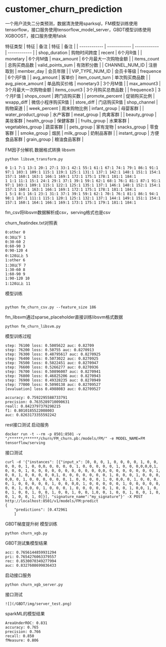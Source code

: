 # customer_churn_prediction
一个用户流失二分类预测，数据清洗使用sparksql，FM模型训练使用tensorflow，接口服务使用tensorflow_model_server，GBDT模型训练使用XGBOOST，接口服务使用falsk

特征类型
| 特征  | 备注  | 特征  | 备注  |
| ------------ | ------------ | ------------ | ------------ |
| shop_duration  | 购物时间跨度  | recent  | 6个月R值  |
| monetary  | 6个月M值  | max_amount  | 6个月最大一次购物金额  |
| items_count  | 总购买商品数  | valid_points_sum  | 有效积分数  |
| CHANNEL_NUM_ID  | 注册取到  | member_day  | 会员年限  |
| VIP_TYPE_NUM_ID  | 会员卡等级  | frequence  | 6个月F值  |
| avg_amount  | 客单价  | item_count_turn  | 单次购买商品数  |
| avg_piece_amount  | 单品购买价格  | monetary3  | 3个月M值  |
| max_amount3  | 3个月最大一次购物金额  | items_count3  | 3个月购买总商品数  |
| frequence3  | 3个月F值  | shops_count  | 跨门店购买数  |
| promote_percent  | 促销购买比例  | wxapp_diff  | 微信小程序购买R值  |
| store_diff  | 门店购买R值  | shop_channel  | 购物渠道  |
| week_percent  | 周末购物比例  | infant_group  | 母婴客群  |
| water_product_group  | 水产客群  | meat_group  | 肉禽客群  |
| beauty_group  | 美妆客群  | health_group  | 保健客群  |
| fruits_group  | 水果客群  | vegetables_group  | 蔬菜客群  |
| pets_group  | 家有宠物  | snacks_group  | 零食客群  |
| smoke_group  | 烟民  | milk_group  | 奶制品客群  |
| instant_group  | 方便食品客群  | grain_group  | 粮油食品客群  |


FM因子分解机
数据格式转换 libsvm

```
python libsvm_transform.py 
```

```
0 1:1 7:1 13:1 20:1 27:1 33:1 42:1 55:1 61:1 67:1 74:1 79:1 86:1 91:1 97:1 103:1 109:1 115:1 119:1 125:1 131:1 137:1 142:1 148:1 151:1 154:1 157:1 160:1 163:1 166:1 169:1 172:1 175:1 178:1 181:1 184:1
1 1:1 11:1 15:1 24:1 29:1 37:1 39:1 59:1 62:1 68:1 76:1 81:1 87:1 91:1 97:1 103:1 109:1 115:1 122:1 125:1 135:1 137:1 146:1 148:1 152:1 154:1 157:1 160:1 163:1 166:1 169:1 172:1 175:1 178:1 181:1 184:1
1 5:1 8:1 16:1 23:1 31:1 37:1 39:1 59:1 62:1 70:1 76:1 81:1 86:1 94:1 98:1 107:1 111:1 115:1 120:1 125:1 132:1 137:1 144:1 149:1 151:1 154:1 157:1 160:1 164:1 166:1 169:1 173:1 175:1 179:1 181:1 184:1
```

fm_csv将libsvm数据解析成csv，serving格式也是csv

churn_featindex.txt对照表

```
0:other 0
0:30以下 1
0:30-60 2
0:60-90 3
0:90-120 4
0:120以上 5
1:other 6
1:30以下 7
1:30-60 8
1:60-90 9
1:90-120 10
1:120以上 11
```

模型训练
```

python fm_churn_csv.py --feature_size 186
```

fm_libsvm通过sparse_placeholder直接训练libsvm格式数据

```
python fm_churn_libsvm.py 
```


模型训练过程
```
step: 76100 loss: 0.5005622 auc: 0.82709
step: 76200 loss: 0.50755 auc: 0.8270913
step: 76300 loss: 0.48795617 auc: 0.8270925
step: 76400 loss: 0.5073022 auc: 0.8270925
step: 76500 loss: 0.5022451 auc: 0.8270947
step: 76600 loss: 0.5266277 auc: 0.8270936
step: 76700 loss: 0.50896007 auc: 0.8270941
step: 76800 loss: 0.46825206 auc: 0.8270943
step: 76900 loss: 0.49328235 auc: 0.8270949
step: 77000 loss: 0.5090138 auc: 0.82709527
[evaluation] loss 0.4988083 auc: 0.82709527 

accuracy: 0.7592295588733791
precision: 0.7635289710090631
reall: 0.8423797379298215
f1: 0.8010185522008003
auc: 0.8263173355592242
```

rest接口测试
启动服务
```
docker run -t --rm -p 8501:8501 -v "/******/******/churn/FM_churn.pb:/models/FM/" -e MODEL_NAME=FM tensorflow/serving

```

接口测试
```
curl -d '{"instances": [{"input_x": [0, 0, 0, 1, 0, 0, 0, 0, 1, 0, 0, 0, 0, 0, 1, 0, 0,0, 0, 0, 0, 0, 1, 0, 0, 0, 0, 0, 1, 0, 0, 0,0,0,0,1, 0, 0, 0, 1, 0, 0, 0, 0, 0, 0, 0, 0, 0, 0, 0,0, 0, 0, 0, 0, 0, 0, 0, 1, 0, 0, 1, 0, 0, 0, 0, 0,1, 0, 0, 0, 0, 0, 0, 0, 1, 0, 0, 0, 1, 0, 0, 0, 0,0, 0, 1, 0, 0, 0, 0, 0, 0, 1, 0, 0, 0, 0, 1, 0, 0,0, 0, 1, 0, 0, 0, 0, 1, 0, 0, 0, 0, 0, 1, 0, 0, 0,0, 1, 0, 0, 0, 0, 0, 1, 0, 0, 0, 0, 0, 0, 0, 1, 0,0, 0, 1, 0, 0, 0, 1, 0, 0, 0, 0, 0, 1, 0, 0, 1, 0,0, 1, 0, 0, 1, 0, 0, 1, 0, 0, 1, 0, 0, 1, 0, 0, 1,0, 0, 1, 0, 0, 1, 0, 0, 1, 0, 0, 1, 0, 0, 1, 0]}], "signature_name":"my_signature"}' -X POST http://localhost:8501/v1/models/FM:predict
{
    "predictions": [0.472961
    ]
```


GBDT梯度提升树
模型训练
```
python churn_xgb.py
```

GBDT测试集模型结果
```
acc: 0.7656144859931294
pri: 0.7654276063379557
rec: 0.8530070349277994
auc: 0.8327608699836433
```

启动接口服务
```
python churn_xgb_server.py
```

接口测试
```
![](/GBDT/img/server_test.png)
```



sparkML的模型结果
```
AreaUnderROC: 0.831
accuracy: 0.765
precision: 0.766
recall: 0.850
fMeasure: 0.806
```
